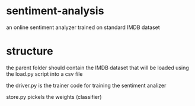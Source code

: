 # sentiment-analysis
an online sentiment analyzer trained on standard IMDB dataset

# structure
the parent folder should contain the IMDB dataset that will be loaded using the load.py script into a csv file

the driver.py is the trainer code for training the sentiment analizer

store.py pickels the weights (classifier)

